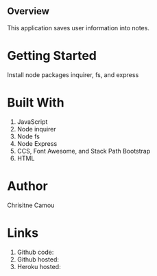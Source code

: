 ## Overview 
This application saves user information into notes. 

# Getting Started 
Install node packages inquirer, fs, and express 

# Built With 
1. JavaScript 
2. Node inquirer 
3. Node fs 
3. Node Express 
4. CCS, Font Awesome, and Stack Path Bootstrap 
5. HTML 

# Author 
Chrisitne Camou

# Links 

1. Github code: 
2. Github hosted: 
3. Heroku hosted: 